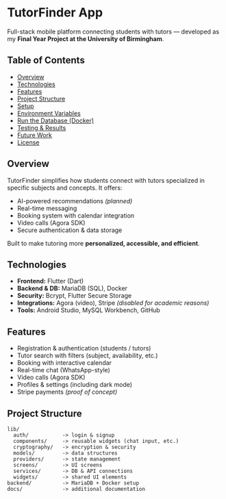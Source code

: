 # TutorFinder App

Full-stack mobile platform connecting students with tutors — developed as my **Final Year Project at the University of Birmingham**.

## Table of Contents
- [Overview](#overview)
- [Technologies](#technologies)
- [Features](#features)
- [Project Structure](#project-structure)
- [Setup](#setup)
- [Environment Variables](#environment-variables)
- [Run the Database (Docker)](#run-the-database-docker)
- [Testing & Results](#testing--results)
- [Future Work](#future-work)
- [License](#license)

## Overview
TutorFinder simplifies how students connect with tutors specialized in specific subjects and concepts. It offers:
- AI-powered recommendations *(planned)*
- Real-time messaging
- Booking system with calendar integration
- Video calls (Agora SDK)
- Secure authentication & data storage

Built to make tutoring more **personalized, accessible, and efficient**.

## Technologies
- **Frontend:** Flutter (Dart)  
- **Backend & DB:** MariaDB (SQL), Docker  
- **Security:** Bcrypt, Flutter Secure Storage  
- **Integrations:** Agora (video), Stripe *(disabled for academic reasons)*  
- **Tools:** Android Studio, MySQL Workbench, GitHub  

## Features
- Registration & authentication (students / tutors)  
- Tutor search with filters (subject, availability, etc.)  
- Booking with interactive calendar  
- Real-time chat (WhatsApp-style)  
- Video calls (Agora SDK)  
- Profiles & settings (including dark mode)  
- Stripe payments *(proof of concept)*  

## Project Structure
```text
lib/
  auth/           -> login & signup
  components/     -> reusable widgets (chat input, etc.)
  cryptography/   -> encryption & security
  models/         -> data structures
  providers/      -> state management
  screens/        -> UI screens
  services/       -> DB & API connections
  widgets/        -> shared UI elements
backend/          -> MariaDB + Docker setup
docs/             -> additional documentation
